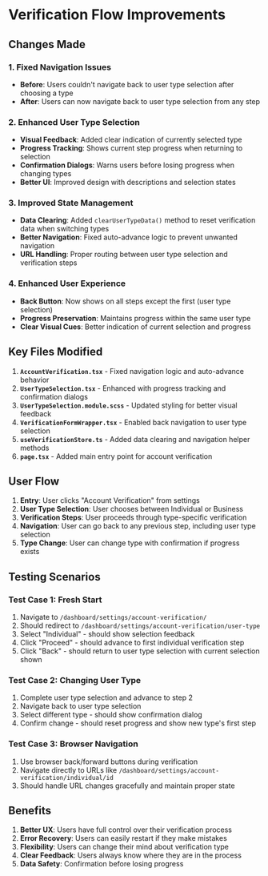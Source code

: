 # Verification Flow Improvements

## Changes Made

### 1. **Fixed Navigation Issues**
- **Before**: Users couldn't navigate back to user type selection after choosing a type
- **After**: Users can now navigate back to user type selection from any step

### 2. **Enhanced User Type Selection**
- **Visual Feedback**: Added clear indication of currently selected type
- **Progress Tracking**: Shows current step progress when returning to selection
- **Confirmation Dialogs**: Warns users before losing progress when changing types
- **Better UI**: Improved design with descriptions and selection states

### 3. **Improved State Management**
- **Data Clearing**: Added `clearUserTypeData()` method to reset verification data when switching types
- **Better Navigation**: Fixed auto-advance logic to prevent unwanted navigation
- **URL Handling**: Proper routing between user type selection and verification steps

### 4. **Enhanced User Experience**
- **Back Button**: Now shows on all steps except the first (user type selection)
- **Progress Preservation**: Maintains progress within the same user type
- **Clear Visual Cues**: Better indication of current selection and progress

## Key Files Modified

1. **`AccountVerification.tsx`** - Fixed navigation logic and auto-advance behavior
2. **`UserTypeSelection.tsx`** - Enhanced with progress tracking and confirmation dialogs
3. **`UserTypeSelection.module.scss`** - Updated styling for better visual feedback
4. **`VerificationFormWrapper.tsx`** - Enabled back navigation to user type selection
5. **`useVerificationStore.ts`** - Added data clearing and navigation helper methods
6. **`page.tsx`** - Added main entry point for account verification

## User Flow

1. **Entry**: User clicks "Account Verification" from settings
2. **User Type Selection**: User chooses between Individual or Business
3. **Verification Steps**: User proceeds through type-specific verification
4. **Navigation**: User can go back to any previous step, including user type selection
5. **Type Change**: User can change type with confirmation if progress exists

## Testing Scenarios

### Test Case 1: Fresh Start
1. Navigate to `/dashboard/settings/account-verification/`
2. Should redirect to `/dashboard/settings/account-verification/user-type`
3. Select "Individual" - should show selection feedback
4. Click "Proceed" - should advance to first individual verification step
5. Click "Back" - should return to user type selection with current selection shown

### Test Case 2: Changing User Type
1. Complete user type selection and advance to step 2
2. Navigate back to user type selection
3. Select different type - should show confirmation dialog
4. Confirm change - should reset progress and show new type's first step

### Test Case 3: Browser Navigation
1. Use browser back/forward buttons during verification
2. Navigate directly to URLs like `/dashboard/settings/account-verification/individual/id`
3. Should handle URL changes gracefully and maintain proper state

## Benefits

1. **Better UX**: Users have full control over their verification process
2. **Error Recovery**: Users can easily restart if they make mistakes
3. **Flexibility**: Users can change their mind about verification type
4. **Clear Feedback**: Users always know where they are in the process
5. **Data Safety**: Confirmation before losing progress
